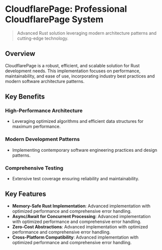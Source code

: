 <!-- fallback_CloudflarePage_20251003231226_98151 -->

# CloudflarePage: Professional CloudflarePage System
> Advanced Rust solution leveraging modern architecture patterns and cutting-edge technology.

## Overview
CloudflarePage is a robust, efficient, and scalable solution for Rust development needs. This implementation focuses on performance, maintainability, and ease of use, incorporating industry best practices and modern software architecture patterns.

## Key Benefits
### High-Performance Architecture
* Leveraging optimized algorithms and efficient data structures for maximum performance.

### Modern Development Patterns
* Implementing contemporary software engineering practices and design patterns.

### Comprehensive Testing
* Extensive test coverage ensuring reliability and maintainability.

## Key Features
* **Memory-Safe Rust Implementation**: Advanced implementation with optimized performance and comprehensive error handling.
* **Async/Await for Concurrent Processing**: Advanced implementation with optimized performance and comprehensive error handling.
* **Zero-Cost Abstractions**: Advanced implementation with optimized performance and comprehensive error handling.
* **Cross-Platform Compatibility**: Advanced implementation with optimized performance and comprehensive error handling.